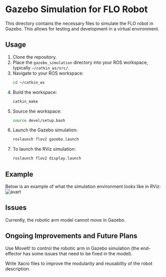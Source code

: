 # Gazebo Simulation for FLO Robot

This directory contains the necessary files to simulate the FLO robot in Gazebo. This allows for testing and development in a virtual environment.

## Usage

1. Clone the repository.
2. Place the `gazebo_simulation` directory into your ROS workspace, typically `~/catkin_ws/src/`.
3. Navigate to your ROS workspace:
   ```sh
   cd ~/catkin_ws
4. Build the workspace:
    ```sh
    catkin_make
5. Source the workspace:
    ```sh
    source devel/setup.bash
6. Launch the Gazebo simulation:
    ```sh
    roslaunch flov2 gazebo.launch
7. To launch the RViz simulation:
    ```sh
    roslaunch flov2 display.launch

## Example
Below is an example of what the simulation environment looks like in RViz:
![avart](./image/rviz.png)

## Issues
Currently, the robotic arm model cannot move in Gazebo.

## Ongoing Improvements and Future Plans

Use MoveIt! to control the robotic arm in Gazebo simulation (the end-effector has some issues that need to be fixed in the model).

Write Xacro files to improve the modularity and reusability of the robot description.
